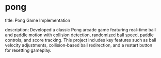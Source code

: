 # pong

title: Pong Game Implementation

description: Developed a classic Pong arcade game featuring real-time ball and paddle motion with collision detection, randomized ball speed, paddle controls, and score tracking. This project includes key features such as ball velocity adjustments, collision-based ball redirection, and a restart button for resetting gameplay.
